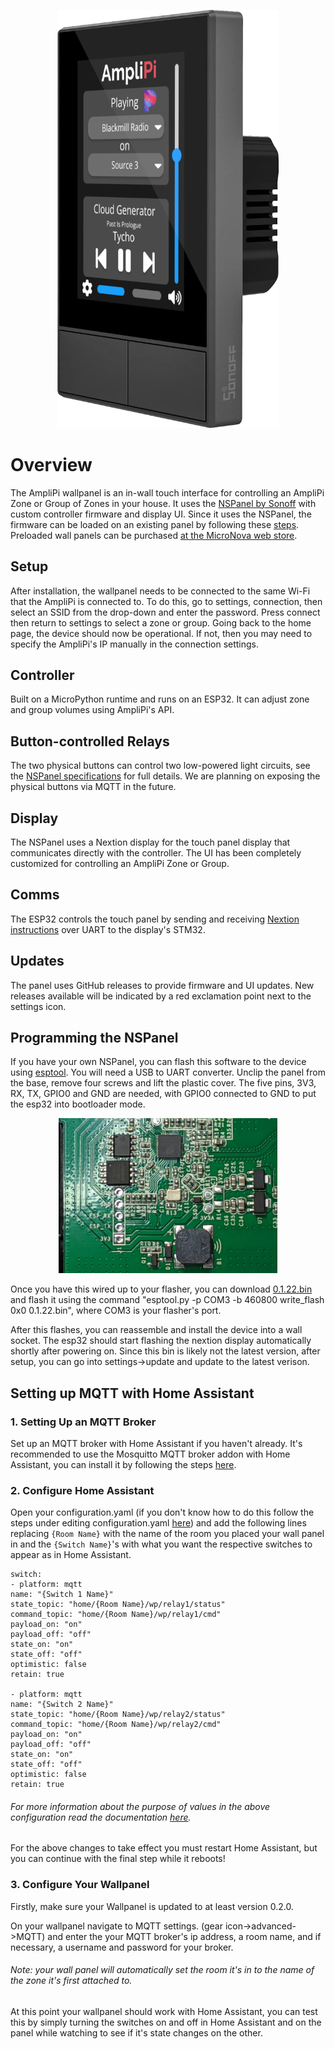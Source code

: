 <p align="center">
  <img alt="Wallpanel with homepage"
      src="images/home_page_on_display_transparent.png" width="354">
  </img>
</p>

# Overview
The AmpliPi wallpanel is an in-wall touch interface for controlling an AmpliPi Zone or Group of Zones in your house. It uses the [NSPanel by Sonoff](https://sonoff.tech/product/smart-wall-swtich/nspanel) with custom controller firmware and display UI. Since it uses the NSPanel, the firmware can be loaded on an existing panel by following these [steps](#programming-the-nspanel). Preloaded wall panels can be purchased [at the MicroNova web store](https://www.micro-nova.com/amplipi/store/amplipi-in-wall-wifi-touchscreen-controller-with-integrated-2-device-switch).

## Setup
After installation, the wallpanel needs to be connected to the same Wi-Fi that the AmpliPi is connected to. To do this, go to settings, connection, then select an SSID from the drop-down and enter the password. Press connect then return to settings to select a zone or group. Going back to the home page, the device should now be operational. If not, then you may need to specify the AmpliPi's IP manually in the connection settings. 

## Controller
Built on a MicroPython runtime and runs on an ESP32. It can adjust zone and group volumes using AmpliPi's API.

## Button-controlled Relays
The two physical buttons can control two low-powered light circuits, see the [NSPanel specifications](https://sonoff.tech/product/smart-wall-swtich/nspanel) for full details. We are planning on exposing the physical buttons via MQTT in the future.

## Display
The NSPanel uses a Nextion display for the touch panel display that communicates directly with the controller. The UI has been completely customized for controlling an AmpliPi Zone or Group.

## Comms
The ESP32 controls the touch panel by sending and receiving [Nextion instructions](https://nextion.tech/instruction-set/) over UART to the display's STM32.

## Updates
The panel uses GitHub releases to provide firmware and UI updates. New releases available will be indicated by a red exclamation point next to the settings icon.

## Programming the NSPanel
If you have your own NSPanel, you can flash this software to the device using [esptool](https://docs.espressif.com/projects/esptool/en/latest/esp32/). You will need a USB to UART converter. Unclip the panel from the base, remove four screws and lift the plastic cover. The five pins, 3V3, RX, TX, GPIO0 and GND are needed, with GPIO0 connected to GND to put the esp32 into bootloader mode. 
<p align="center">
  <img alt="NSPanel Pinout"
      src="images/sonoff_NSpanel_pinout.jpg" width="350">
  </img>
</p>


Once you have this wired up to your flasher, you can download [0.1.22.bin](https://github.com/micro-nova/AmpliPiWallPanel/releases/download/0.1.22/0.1.22.bin) and flash it using the command "esptool.py -p COM3 -b 460800 write_flash 0x0 0.1.22.bin", where COM3 is your flasher's port. 

After this flashes, you can reassemble and install the device into a wall socket. The esp32 should start flashing the nextion display automatically shortly after powering on. Since this bin is likely not the latest version, after setup, you can go into settings->update and update to the latest verison.

## Setting up MQTT with Home Assistant
### 1. Setting Up an MQTT Broker 
Set up an MQTT broker with Home Assistant if you haven't already. It's recommended to use the Mosquitto MQTT broker addon with Home Assistant, you can install it by following the steps [here](https://github.com/home-assistant/addons/blob/master/mosquitto/DOCS.md).

### 2. Configure Home Assistant
Open your configuration.yaml (if you don't know how to do this follow the steps under editing configuration.yaml [here](https://www.home-assistant.io/docs/configuration/#editing-configurationyaml)) and add the following lines replacing  ``{Room Name}`` with the name of the room you placed your wall panel in and the ``{Switch Name}``'s with what you want the respective switches to appear as in Home Assistant.
```
switch:
- platform: mqtt
name: "{Switch 1 Name}"
state_topic: "home/{Room Name}/wp/relay1/status"
command_topic: "home/{Room Name}/wp/relay1/cmd"
payload_on: "on"
payload_off: "off"
state_on: "on"
state_off: "off"
optimistic: false
retain: true

- platform: mqtt
name: "{Switch 2 Name}"
state_topic: "home/{Room Name}/wp/relay2/status"
command_topic: "home/{Room Name}/wp/relay2/cmd"
payload_on: "on"
payload_off: "off"
state_on: "on"
state_off: "off"
optimistic: false
retain: true
```
###### For more information about the purpose of values in the above configuration read the documentation [here](https://www.home-assistant.io/integrations/switch.mqtt/#full-configuration).

For the above changes to take effect you must restart Home Assistant, but you can continue with the final step while it reboots!

### 3. Configure Your Wallpanel
Firstly, make sure your Wallpanel is updated to at least version 0.2.0.

On your wallpanel navigate to MQTT settings. (gear icon->advanced->MQTT) and enter the your MQTT broker's ip address, a room name, and if necessary, a username and password for your broker.
###### Note: your wall panel will automatically set the room it's in to the name of the zone it's first attached to.

At this point your wallpanel should work with Home Assistant, you can test this by simply turning the switches on and off in Home Assistant and on the panel while watching to see if it's state changes on the other.
